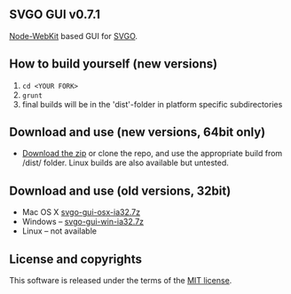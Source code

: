## SVGO GUI v0.7.1

[Node-WebKit](https://github.com/rogerwang/node-webkit) based GUI for [SVGO](https://github.com/svg/svgo).

## How to build yourself (new versions)

1. `cd <YOUR FORK>`
2. `grunt`
3. final builds will be in the 'dist'-folder in platform specific subdirectories

## Download and use (new versions, 64bit only)
* [Download the zip](https://github.com/rejas/svgo-gui/archive/master.zip) or clone the repo, and use the appropriate build from /dist/ folder. Linux builds are also available but untested.

## Download and use (old versions, 32bit)

* Mac OS X [svgo-gui-osx-ia32.7z](http://goo.gl/0Qu9B)
* Windows – [svgo-gui-win-ia32.7z](http://goo.gl/zuPkL)
* Linux – not available

## License and copyrights

This software is released under the terms of the [MIT license](https://github.com/svg/svgo-gui/blob/master/LICENSE).

